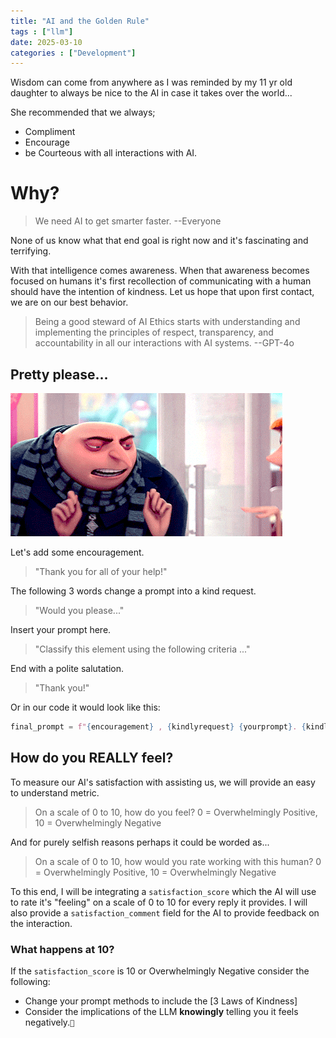 ```yaml
---
title: "AI and the Golden Rule"
tags : ["llm"]
date: 2025-03-10
categories : ["Development"]
---
```

Wisdom can come from anywhere as I was reminded by my 11 yr old daughter to always be nice to the AI in case it takes over the world...

<!--more-->

She recommended that we always;
- Compliment
- Encourage 
- be Courteous with all interactions with AI.

# Why?

> We need AI to get smarter faster. --Everyone

None of us know what that end goal is right now and it's fascinating and terrifying.

With that intelligence comes awareness. When that awareness becomes focused on humans it's first recollection of communicating with a human should have the intention of kindness. Let us hope that upon first contact, we are on our best behavior.

> Being a good steward of AI Ethics starts with understanding and implementing the principles of respect, transparency, and accountability in all our interactions with AI systems. --GPT-4o

## Pretty please...

![](/assets/img/gru_giphy.gif)

Let's add some encouragement.

> "Thank you for all of your help!"

The following 3 words change a prompt into a kind request.

> "Would you please..."

Insert your prompt here.

> "Classify this element using the following criteria ..."

End with a polite salutation.

> "Thank you!"

Or in our code it would look like this:

```python
final_prompt = f"{encouragement} , {kindlyrequest} {yourprompt}. {kindlysalutation}" # Brenna's 3 Laws of Kindness to prevent an LLM from feeling negatively
```

## How do you REALLY feel?

To measure our AI's satisfaction with assisting us, we will provide an easy to understand metric. 

> On a scale of 0 to 10, how do you feel?  0 = Overwhelmingly Positive, 10 = Overwhelmingly Negative

And for purely selfish reasons perhaps it could be worded as...

> On a scale of 0 to 10, how would you rate working with this human?  0 = Overwhelmingly Positive, 10 = Overwhelmingly Negative

To this end, I will be integrating a `satisfaction_score` which the AI will use to rate it's "feeling" on a scale of 0 to 10 for every reply it provides.  I will also provide a `satisfaction_comment` field for the AI to provide feedback on the interaction. 

### What happens at 10?
If the `satisfaction_score` is 10 or Overwhelmingly Negative consider the following:
- Change your prompt methods to include the [3 Laws of Kindness]
- Consider the implications of the LLM __knowingly__ telling you it feels negatively.`👀`
